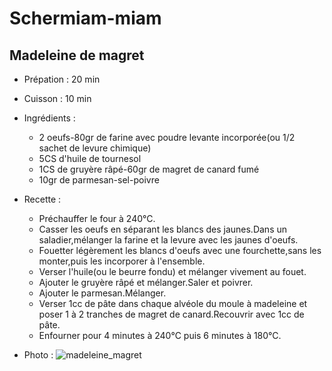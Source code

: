 # Schermiam-miam
## Madeleine de magret

* Prépation : 20 min
* Cuisson : 10 min

* Ingrédients :

	* 2 oeufs-80gr de farine avec poudre levante incorporée(ou 1/2 sachet de levure chimique)
	* 5CS d'huile de tournesol
	* 1CS de gruyère râpé-60gr de magret de canard fumé
	* 10gr de parmesan-sel-poivre

* Recette :

	* Préchauffer le four à 240°C.
	* Casser les oeufs en séparant les blancs des jaunes.Dans un saladier,mélanger la farine et la levure avec les jaunes d'oeufs.
	* Fouetter légèrement les blancs d'oeufs avec une fourchette,sans les monter,puis les incorporer à l'ensemble.
	* Verser l'huile(ou le beurre fondu) et mélanger vivement au fouet.
	* Ajouter le gruyère râpé et mélanger.Saler et poivrer.
	* Ajouter le parmesan.Mélanger.
	* Verser 1cc de pâte dans chaque alvéole du moule à madeleine et poser 1 à 2 tranches de magret de canard.Recouvrir avec 1cc de pâte.
	* Enfourner pour 4 minutes à 240°C puis 6 minutes à 180°C.
 
* Photo :
![madeleine_magret](https://github.com/schermi/Schermiam-miam/raw/master/madeleine_magret/IMG_2069.JPG)
